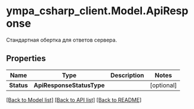# ympa_csharp_client.Model.ApiResponse
Стандартная обертка для ответов сервера.

## Properties

Name | Type | Description | Notes
------------ | ------------- | ------------- | -------------
**Status** | **ApiResponseStatusType** |  | [optional] 

[[Back to Model list]](../README.md#documentation-for-models) [[Back to API list]](../README.md#documentation-for-api-endpoints) [[Back to README]](../README.md)

